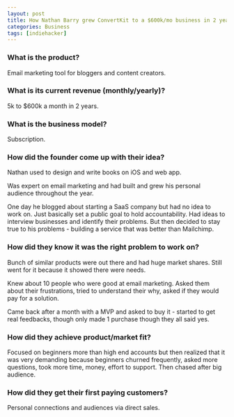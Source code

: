 ```yaml
---
layout: post
title: How Nathan Barry grew ConvertKit to a $600k/mo business in 2 years
categories: Business
tags: [indiehacker]
---
```


### What is the product?

Email marketing tool for bloggers and content creators.

### What is its current revenue (monthly/yearly)?

5k to $600k a month in 2 years.

### What is the business model?

Subscription.

### How did the founder come up with their idea?

Nathan used to design and write books on iOS and web app.

Was expert on email marketing and had built and grew his personal audience throughout the year.

One day he blogged about starting a SaaS company but had no idea to work on. Just basically set a public goal to hold accountability. Had ideas to interview businesses and identify their problems. But then decided to stay true to his problems - building a service that was better than Mailchimp.

### How did they know it was the right problem to work on?

Bunch of similar products were out there and had huge market shares. Still went for it because it showed there were needs.

Knew about 10 people who were good at email marketing. Asked them about their frustrations, tried to understand their why, asked if they would pay for a solution.

Came back after a month with a MVP and asked to buy it - started to get real feedbacks, though only made 1 purchase though they all said yes.

### How did they achieve product/market fit?

Focused on beginners more than high end accounts but then realized that it was very demanding because beginners churned frequently, asked more questions, took more time, money, effort to support. Then chased after big audience.

### How did they get their first paying customers?

Personal connections and audiences via direct sales.
